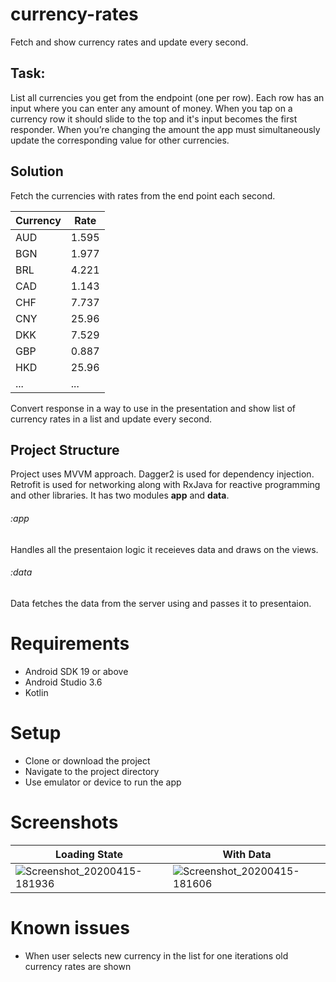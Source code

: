 # currency-rates
Fetch and show currency rates and update every second.

## Task:
List all currencies you get from the endpoint (one per row). Each row has an input where you can enter any amount of money. When you tap on a currency row it should slide to the top and it's input becomes the first responder. When you’re changing the amount the app must simultaneously update the corresponding value for other currencies.

## Solution

Fetch the currencies with rates from the end point each second. 

|Currency|Rate|
|---|---|
|AUD|1.595|
|BGN|1.977|
|BRL|4.221|
|CAD|1.143|
|CHF|7.737|
|CNY|25.96|
|DKK|7.529|
|GBP|0.887|
|HKD|25.96|
|...|...|

Convert response in a way to use in the presentation and show list of currency rates in a list and update every second. 

## Project Structure

Project uses MVVM approach. Dagger2 is used for dependency injection. Retrofit is used for networking along with RxJava for reactive programming and other libraries. It has two modules **app** and **data**.

###### :app
Handles all the presentaion logic it receieves data and draws on the views.

###### :data
Data fetches the data from the server using and passes it to presentaion. 

# Requirements
- Android SDK 19 or above
- Android Studio 3.6
- Kotlin 

# Setup
- Clone or download the project
- Navigate to the project directory
- Use emulator or device to run the app
# Screenshots

|Loading State| With Data|
|---|---|
|![Screenshot_20200415-181936](https://user-images.githubusercontent.com/8000799/79355645-9ad04480-7f46-11ea-8040-9593d14e1173.png)|![Screenshot_20200415-181606](https://user-images.githubusercontent.com/8000799/79355576-868c4780-7f46-11ea-8a5e-53677748fd51.png)|

# Known issues
- When user selects new currency in the list for one iterations old currency rates are shown



